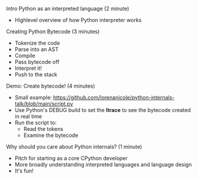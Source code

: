 Intro Python as an interpreted language (2 minute)
- Highlevel overview of how Python interpreter works 

Creating Python Bytecode (3 minutes)
- Tokenize the code
- Parse into an AST
- Compile
- Pass bytecode off
- Interpret it!
- Push to the stack

Demo: Create bytecode! (4 minutes)
- Small example: https://github.com/lorenanicole/python-internals-talk/blob/main/script.py
- Use Python's DEBUG build to set the __ltrace__ to see the bytecode created in real time
- Run the script to:
	- Read the tokens
	- Examine the bytecode

Why should you care about Python internals? (1 minute)
- Pitch for starting as a core CPython developer
- More broadly understanding interpreted languages and language design
- It's fun!
